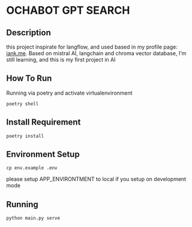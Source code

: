 # OCHABOT GPT SEARCH
## Description
this project inspirate for langflow, and used based in my profile page: [iank.me](https://iank.me).
Based on mistral AI, langchain and chroma vector database, I'm still learning, and this is my first project in AI

## How To Run
Running via poetry and activate virtualenvironment
```
poetry shell
```

## Install Requirement
```
poetry install
```

## Environment Setup
```
cp env.example .env
```
please setup APP_ENVIRONTMENT to local if you setup on development mode

## Running 
```
python main.py serve
```
